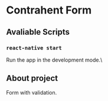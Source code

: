 # Contrahent Form

## Avaliable Scripts

### `react-native start`

Run the app in the development mode.\

## About project

Form with validation.

